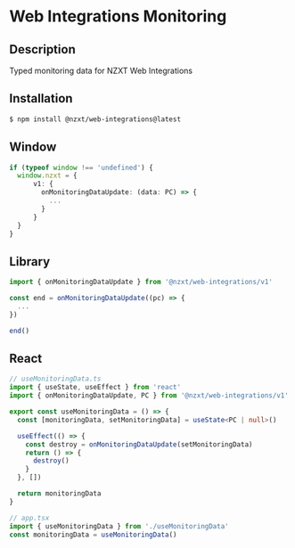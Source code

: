 # Web Integrations Monitoring

## Description

Typed monitoring data for NZXT Web Integrations

## Installation

```bash
$ npm install @nzxt/web-integrations@latest
```

## Window

```ts
if (typeof window !== 'undefined') {
  window.nzxt = {
      v1: {
        onMonitoringDataUpdate: (data: PC) => {
          ...
        }
      }
  }
}
```

## Library

```ts
import { onMonitoringDataUpdate } from '@nzxt/web-integrations/v1'

const end = onMonitoringDataUpdate((pc) => {
  ...
})

end()
```

## React

```ts
// useMonitoringData.ts
import { useState, useEffect } from 'react'
import { onMonitoringDataUpdate, PC } from '@nzxt/web-integrations/v1'

export const useMonitoringData = () => {
  const [monitoringData, setMonitoringData] = useState<PC | null>()

  useEffect(() => {
    const destroy = onMonitoringDataUpdate(setMonitoringData)
    return () => {
      destroy()
    }
  }, [])

  return monitoringData
}

// app.tsx
import { useMonitoringData } from './useMonitoringData'
const monitoringData = useMonitoringData()
```
